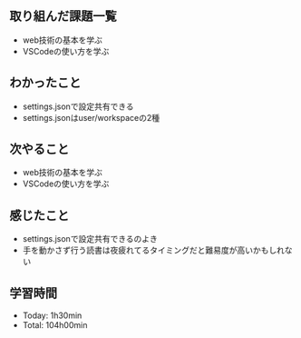 ## 取り組んだ課題一覧
- web技術の基本を学ぶ
- VSCodeの使い方を学ぶ

## わかったこと
- settings.jsonで設定共有できる
- settings.jsonはuser/workspaceの2種

## 次やること
- web技術の基本を学ぶ
- VSCodeの使い方を学ぶ

## 感じたこと
- settings.jsonで設定共有できるのよき
- 手を動かさず行う読書は夜疲れてるタイミングだと難易度が高いかもしれない

## 学習時間
- Today: 1h30min
- Total: 104h00min
